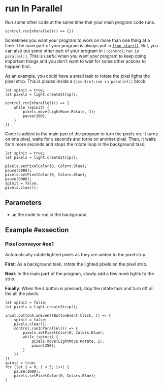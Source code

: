 # run In Parallel

Run some other code at the same time that your main program code runs.

```sig
control.runInParallel(() => {})
```

Sometimes you want your program to work on more than one thing at a time. The main part of your program is
always put in [``||on start||``](/blocks/on-start). But, you can also put some other part of your
program in ``||control:run in parallel||``. This is useful when you want your program to keep doing important things
and you don't want to wait for some other actions to happen first.

As an example, you could have a small task to rotate the pixel lights the pixel strip. This is
placed inside a ``||control:run in parallel||`` block:

```blocks
let spinit = true;
let pixels = light.createStrip();

control.runInParallel(() => {
    while (spinit) {
        pixels.move(LightMove.Rotate, 1);
        pause(200);
    }
})
```
Code is added to the main part of the program to turn the pixels on. It turns on one pixel, waits
for `5` seconds and turns on another pixel. Then, it waits for `5` more seconds and stops the rotate
loop in the background task.

```blocks
let spinit = true;
let pixels = light.createStrip();

pixels.setPixelColor(0, Colors.Blue);
pause(5000);
pixels.setPixelColor(0, Colors.Blue);
pause(5000);
spinit = false;
pixels.clear();
```

## Parameters

* **a**: the code to run in the background.

## Example #exsection

### Pixel conveyor #ex1

Automatically rotate lighted pixels as they are added to the pixel strip.

**First**: As a background task, rotate the lighted pixels on the pixel strip.

**Next**: In the main part of the program, slowly add a few more lights to the strip.

**Finally**: When the `A` button is pressed, stop the rotate task and turn off all the all the pixels.

```blocks
let spinit = false;
let pixels = light.createStrip();

input.buttonA.onEvent(ButtonEvent.Click, () => {
    spinit = false;
    pixels.clear();
    control.runInParallel(() => {
        pixels.setPixelColor(0, Colors.Blue);
        while (spinit) {
            pixels.move(LightMove.Rotate, 1);
            pause(250);
        }
    })
})
spinit = true;
for (let i = 0; i < 5; i++) {
    pause(1000);
    pixels.setPixelColor(0, Colors.Blue);
}
```
